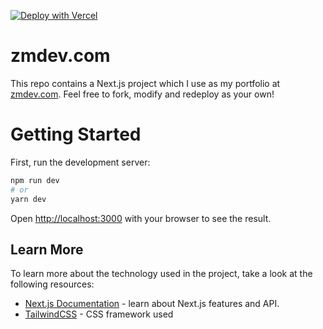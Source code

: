 [![Deploy with Vercel](https://vercel.com/button)](https://vercel.com/new/git/external?repository-url=https%3A%2F%2Fgithub.com%2Fzaarheed%2Fzmdev)


# zmdev.com
This repo contains a Next.js project which I use as my portfolio at [zmdev.com](https://zmdev.com). Feel free to fork, modify and redeploy as your own!


# Getting Started

First, run the development server:

```bash
npm run dev
# or
yarn dev
```

Open [http://localhost:3000](http://localhost:3000) with your browser to see the result.


## Learn More

To learn more about the technology used in the project, take a look at the following resources:

- [Next.js Documentation](https://nextjs.org/docs) - learn about Next.js features and API.
- [TailwindCSS](https://tailwindcss.com) - CSS framework used